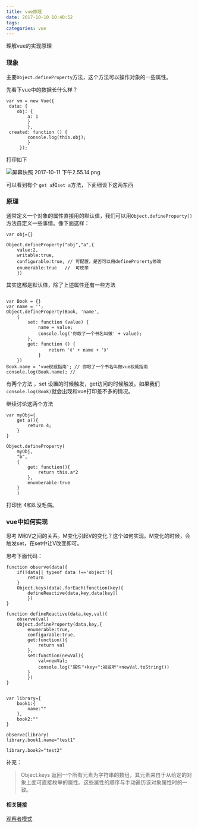 ```yaml
---
title: vue原理
date: 2017-10-10 10:40:52
tags:
categories: vue
---
```


理解vue的实现原理


### 现象

主要`Object.defineProperty`方法，这个方法可以操作对象的一些属性。

先看下vue中的数据长什么样？

```
var vm = new Vue({
 data: { 
    obj: { 
        a: 1 
        } 
        }, 
 created: function () { 
        console.log(this.obj);
        } 
     });
```

打印如下

![屏幕快照 2017-10-11 下午2.55.14.png](https://i.loli.net/2017/10/11/59ddc0778377a.png)

可以看到有个 `get a`和`set a`方法，下面细谈下这两东西

### 原理

通常定义一个对象的属性直接用的默认值，我们可以用`Object.defineProperty()`方法自定义一些事情。像下面这样：

```
var obj={}

Object.defineProperty("obj","a",{
    value:2,
    writable:true,
    configurable:true, // 可配置，是否可以用defineProrerty修改
    enumerable:true   //  可枚举
    })
```

其实这都是默认值，除了上述属性还有一些方法

```

var Book = {}
var name = ''; 
Object.defineProperty(Book, 'name', 
    { 
        set: function (value) { 
            name = value;
            console.log('你取了一个书名叫做' + value); 
        }, 
        get: function () { 
                return '《' + name + '》' 
            } 
    }) 
Book.name = 'vue权威指南'; // 你取了一个书名叫做vue权威指南 console.log(Book.name); // 
```

有两个方法 ，set  设置的时候触发，get访问的时候触发。如果我们`console.log(Book)`就会出现和vue打印差不多的情况。

继续讨论这两个方法

```
var myObj={
    get a(){
        return 4;
    }
}

Object.defineProperty(
    myObj,
    "b",
    {
        get: function(){
            return this.a*2
        },
        enumberable:true
    }
    )    
```


打印出 4和8.没毛病。

### vue中如何实现
思考 M和V之间的关系。M变化引起V的变化？这个如何实现。M变化的时候，会触发set，在set中让V改变即可。

思考下面代码：
```
function observe(data){
    if(!data|| typeof data !=='object'){
        return
    }
    Object.keys(data).forEach(function(key){
        defineReactive(data,key,data[key])
        })
}

function defineReactive(data,key,val){
    observe(val)
    Object.defineProperty(data,key,{
        enumerable:true,
        configurable:true,
        get:function(){
            return val
        },
        set:function(newVal){
            val=newVal;
            console.log("属性"+key+":被监听"+newVal.toString())
        }
        })
}


var library={
    book1:{
        name:""
    },
    book2:""
}

observe(library)
library.book1.name="test1"

library.book2="test2"
```



补充：
>Object.keys 返回一个所有元素为字符串的数组，其元素来自于从给定的对象上面可直接枚举的属性。这些属性的顺序与手动遍历该对象属性时的一致。










#### 相关链接

[观察者模式](https://github.com/Kelichao/javascript.basics/issues/22)




